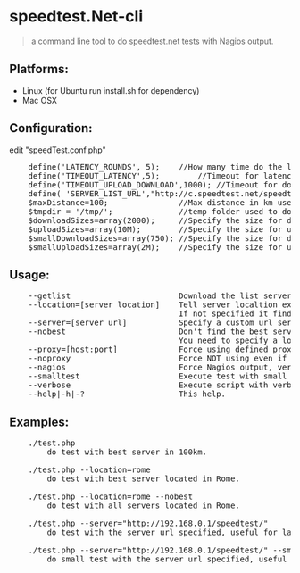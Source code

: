 speedtest.Net-cli
=================
>a command line tool to do speedtest.net tests with Nagios output.

Platforms:
----------
* Linux (for Ubuntu run install.sh for dependency)
* Mac OSX

Configuration:
--------------
edit "speedTest.conf.php"
<pre>
    define('LATENCY_ROUNDS', 5);    //How many time do the latency test for server
    define('TIMEOUT_LATENCY',5);		//Timeout for latency request
    define('TIMEOUT_UPLOAD_DOWNLOAD',1000);	//Timeout for download/upload requests
    define( 'SERVER_LIST_URL',"http://c.speedtest.net/speedtest-servers-static.php"); //Url to retrieve the servers list
    $maxDistance=100;               //Max distance in km used by servers filter when you don't specify the location
    $tmpdir = '/tmp/';              //temp folder used to download test files
    $downloadSizes=array(2000);     //Specify the size for download images, it download one image for size
    $uploadSizes=array(10M);        //Specify the size for upload file, it automatic create it if needed.
    $smallDownloadSizes=array(750); //Specify the size for download images for small test, it download one image for size
    $smallUploadSizes=array(2M);    //Specify the size for upload file for small test, it automatic create it if needed.
</pre>

Usage:
------
<pre>
    --getlist                       Download the list server.
	--location=[server location]    Tell server localtion example 'cesena'.
                                    If not specified it find the best sever in 100km.
    --server=[server url]           Specify a custom url server
    --nobest                        Don't find the best server, execute test on all servers.
                                    You need to specify a location.
    --proxy=[host:port]             Force using defined proxy server.
    --noproxy                       Force NOT using even if define the env http_proxy.
    --nagios                        Force Nagios output, verbose still disabled
    --smalltest                     Execute test with small upload and download files.
    --verbose                       Execute script with verbose loggin, no Nagios output.
    --help|-h|-?                    This help.
</pre>
Examples:
---------
<pre>
	./test.php
		do test with best server in 100km.

	./test.php --location=rome
		do test with best server located in Rome.

	./test.php --location=rome --nobest
		do test with all servers located in Rome.

	./test.php --server="http://192.168.0.1/speedtest/"
		do test with the server url specified, useful for lan tests.

	./test.php --server="http://192.168.0.1/speedtest/" --smalltest
		do small test with the server url specified, useful for lan tests.
</pre>
